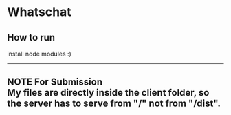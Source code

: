 # Whatschat

## How to run
install node modules :)

---
**NOTE For Submission**  
My files are directly inside the client folder, so the server has to serve from "/" not from "/dist".
---